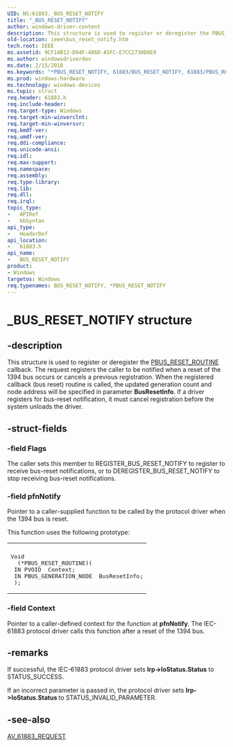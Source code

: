 ```yaml
---
UID: NS:61883._BUS_RESET_NOTIFY
title: "_BUS_RESET_NOTIFY"
author: windows-driver-content
description: This structure is used to register or deregister the PBUS_RESET_ROUTINE callback.
old-location: ieee\bus_reset_notify.htm
tech.root: IEEE
ms.assetid: 9CF14B12-D94F-486D-A5FC-E7CC2730D8E9
ms.author: windowsdriverdev
ms.date: 2/15/2018
ms.keywords: "*PBUS_RESET_NOTIFY, 61883/BUS_RESET_NOTIFY, 61883/PBUS_RESET_NOTIFY, BUS_RESET_NOTIFY, BUS_RESET_NOTIFY structure [Buses], IEEE.bus_reset_notify, PBUS_RESET_NOTIFY, PBUS_RESET_NOTIFY structure pointer [Buses], _BUS_RESET_NOTIFY"
ms.prod: windows-hardware
ms.technology: windows-devices
ms.topic: struct
req.header: 61883.h
req.include-header: 
req.target-type: Windows
req.target-min-winverclnt: 
req.target-min-winversvr: 
req.kmdf-ver: 
req.umdf-ver: 
req.ddi-compliance: 
req.unicode-ansi: 
req.idl: 
req.max-support: 
req.namespace: 
req.assembly: 
req.type-library: 
req.lib: 
req.dll: 
req.irql: 
topic_type:
-	APIRef
-	kbSyntax
api_type:
-	HeaderDef
api_location:
-	61883.h
api_name:
-	BUS_RESET_NOTIFY
product:
- Windows
targetos: Windows
req.typenames: BUS_RESET_NOTIFY, *PBUS_RESET_NOTIFY
---
```


# _BUS_RESET_NOTIFY structure


## -description


This structure is used to register or deregister the <a href="https://msdn.microsoft.com/99555765-A58F-45A1-B146-3742C390E666">PBUS_RESET_ROUTINE</a> callback. The request registers the caller to be notified when a reset of the 1394 bus occurs or cancels a previous registration. When the registered callback (bus reset) routine is called, the updated generation count and node address will be specified in parameter <b>BusResetInfo</b>. If a driver registers for bus-reset notification, it must cancel registration before the system unloads the driver.


## -struct-fields




### -field Flags

The caller sets this member to REGISTER_BUS_RESET_NOTIFY to register to receive bus-reset notifications, or to DEREGISTER_BUS_RESET_NOTIFY to stop receiving bus-reset notifications.


### -field pfnNotify

Pointer to a caller-supplied function to be called by the protocol driver when the 1394 bus is reset. 

This function uses the following prototype:

<div class="code"><span codelanguage=""><table>
<tr>
<th></th>
</tr>
<tr>
<td>
<pre>Void
  (*PBUS_RESET_ROUTINE)( 
 IN PVOID  Context; 
 IN PBUS_GENERATION_NODE  BusResetInfo;
 );</pre>
</td>
</tr>
</table></span></div>

### -field Context

Pointer to a caller-defined context for the function at <b>pfnNotify</b>. The IEC-61883 protocol driver calls this function after a reset of the 1394 bus.


## -remarks



If successful, the IEC-61883 protocol driver sets <b>Irp-&gt;IoStatus.Status</b> to STATUS_SUCCESS. 

If an incorrect parameter is passed in, the protocol driver sets <b>Irp-&gt;IoStatus.Status </b>to STATUS_INVALID_PARAMETER.




## -see-also




<a href="https://msdn.microsoft.com/library/windows/hardware/ff537008">AV_61883_REQUEST</a>
 

 

